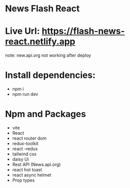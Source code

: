 # News Flash React

# Live Url: https://flash-news-react.netlify.app

note: new.api.org not working after deploy

# Install dependencies:

- npm i
- npm run dev

# Npm and Packages

- vite
- React
- react router dom
- redux-toolkit
- react -redux
- tailwind css
- daisy Ui
- Rest API (News.api.org)
- react hot toast
- react async helmet
- Prop types
